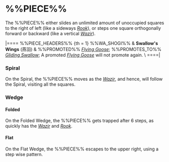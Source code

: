 # %%PIECE%%

The %%PIECE%% either slides an unlimited amount of unoccupied
squares to the right of left (like a sideways [*Rook*](rook.html)),
or steps one square orthogonally forward or backward (like a
vertical [*Wazir*](wazir.html)).

|====
%%PIECE_HEADERS%%
{th = 1}  %%WA_SHOGI%%
       &  **Swallow's Wings** (&#x71D5;&#x7FBD;)
       &  %%PROMOTED%% [*Flying Goose*](copper_general.html?piece=flying_goose);
          %%PROMOTES_TO%% [*Gliding Swallow*](rook.html?piece=gliding_swallow);
          A promoted [*Flying Goose*](copper_general.html?piece=flying_goose)
          will not promote again. \\
====|

### Spiral

On the Spiral, the %%PIECE%% moves as the [*Wazir*](wazir.html),
and hence, will follow the Spiral, visiting all the squares.

### Wedge

#### Folded

On the Folded Wedge, the %%PIECE%% gets trapped after 6 steps,
as quickly has the [*Wazir*](wazir.html) and [*Rook*](rook.html).

#### Flat

On the Flat Wedge, the %%PIECE%% escapes to the upper right,
using a step wise pattern.
